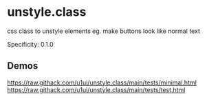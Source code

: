 # unstyle.class
css class to unstyle elements eg. make buttons look like normal text

Specificity: 0.1.0

## Demos
https://raw.githack.com/u1ui/unstyle.class/main/tests/minimal.html  
https://raw.githack.com/u1ui/unstyle.class/main/tests/test.html  

